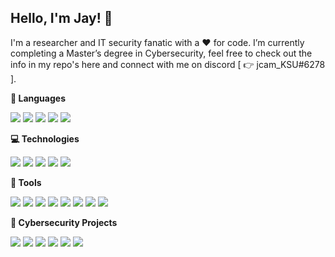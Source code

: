 ## Hello, I'm Jay! 👋

I'm a researcher and IT security fanatic with a :heart: for code. I’m currently completing a Master’s degree in Cybersecurity, feel free to check out the info in my repo's here and connect with me on discord [ :point_right: jcam_KSU#6278 ].

**💬 Languages**

![](https://img.shields.io/badge/Code-Python-red?style=for-the-badge&logo=appveyor)
![](https://img.shields.io/badge/Code-Bash-red?style=for-the-badge&logo=appveyor)
![](https://img.shields.io/badge/Code-PowerShell-red?style=for-the-badge&logo=appveyor)
![](https://img.shields.io/badge/Code-Java-red?style=for-the-badge&logo=appveyor)
![](https://img.shields.io/badge/Code-SQL-red?style=for-the-badge&logo=appveyor)

**:computer: Technologies**

![](https://img.shields.io/badge/OS-Ubuntu-blue?style=for-the-badge&logo=appveyor)
![](https://img.shields.io/badge/OS-Windows-blue?style=for-the-badge&logo=appveyor)
![](https://img.shields.io/badge/OS-Kali--Linux-blue?style=for-the-badge&logo=appveyor)
![](https://img.shields.io/badge/Firewall-pfSense-blue?style=for-the-badge&logo=appveyor)
![](https://img.shields.io/badge/OS-Parrot%20OS-blue?style=for-the-badge&logo=appveyor)

**:wrench: Tools**

![](https://img.shields.io/badge/Tools-Wireshark-green?style=for-the-badge&logo=appveyor)
![](https://img.shields.io/badge/Tools-Nessus-green?style=for-the-badge&logo=appveyor)
![](https://img.shields.io/badge/Tools-SCAP--Workbench-green?style=for-the-badge&logo=appveyor)
![](https://img.shields.io/badge/Tools-TCP%2FIP-green?style=for-the-badge&logo=appveyor)
![](https://img.shields.io/badge/Tools-ATT%26CK%20Matrix-green?style=for-the-badge&logo=appveyor)
![](https://img.shields.io/badge/Tools-Legion-green?style=for-the-badge&logo=appveyor)
![](https://img.shields.io/badge/Tools-Hydra-green?style=for-the-badge&logo=appveyor)
![](https://img.shields.io/badge/Tools-Visual%20Studio%20Code-green?style=for-the-badge&logo=appveyor)

**:cop: Cybersecurity Projects**

![](https://img.shields.io/badge/Offensive-Priv%20Esc-9cf?style=for-the-badge&logo=appveyor)
![](https://img.shields.io/badge/Offensive-Code%20Inject-9cf?style=for-the-badge&logo=appveyor)
![](https://img.shields.io/badge/Offensive-Web%20Scanning-9cf?style=for-the-badge&logo=appveyor)
![](https://img.shields.io/badge/Defensive-Network%20Scanning-9cf?style=for-the-badge&logo=appveyor)
![](https://img.shields.io/badge/Offensive-Kernel%20Exploit-9cf?style=for-the-badge&logo=appveyor)
![](https://img.shields.io/badge/Defensive-OpenSCAP-9cf?style=for-the-badge&logo=appveyor)
